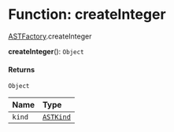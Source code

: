 # Function: createInteger

[ASTFactory](/en/auto-docs/variable-plugin/modules/ASTFactory.md).createInteger

**createInteger**(): `Object`

#### Returns

`Object`

| Name | Type |
| :------ | :------ |
| `kind` | [`ASTKind`](/en/auto-docs/variable-plugin/enums/ASTKind.md) |
